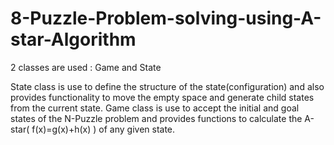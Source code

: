 # 8-Puzzle-Problem-solving-using-A-star-Algorithm

2 classes are used : Game and State

State class is use to define the structure of the state(configuration) and also provides functionality to move the empty space and generate child states from the current state. Game class is use to accept the initial and goal states of the N-Puzzle problem and provides functions to calculate the A-star( f(x)=g(x)+h(x) ) of any given state.

